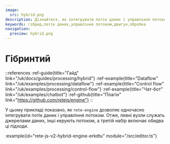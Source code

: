 ```yaml
---
image:
  src: hybrid.png
description: Дізнайтеся, як інтегрувати потік даних і управління потоком за допомогою rete-engine. Цей приклад демонструє, як певні вузли служать джерелами даних, інші керують потоком, а третій набір поєднує обидва ці підходи
keywords: гібрид,потік даних,управління потоком,двигун,обробка
navigation:
  preview: hybrid.png
---
```


# Гібринтий

::references
:ref-guide{title="Гайд" link="/uk/docs/guides/processing/hybrid"}
:ref-example{title="Dataflow" link="/uk/examples/processing/dataflow"}
:ref-example{title="Control flow" link="/uk/examples/processing/control-flow"}
:ref-example{title="Чат-бот" link="/uk/examples/chatbot"}
:ref-github{title="Плагін" link="https://github.com/retejs/engine"}
::

У цьому прикладі показано, як `rete-engine` дозволяє одночасно інтегрувати потік даних і управління потоком. Отже, певні вузли служать джерелами даних, інші керують потоком, а третій набір включає обидва ці підходи.

:example{id="rete-js-v2-hybrid-engine-erkdtu" module="/src/editor.ts"}
